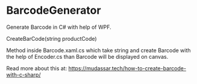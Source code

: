 # BarcodeGenerator
Generate Barcode in C# with help of WPF.

CreateBarCode(string productCode) 

Method inside Barcode.xaml.cs which take string and create Barcode with the help of Encoder.cs than Barcode will be displayed on canvas.

Read more about this at: https://mudassar.tech/how-to-create-barcode-with-c-sharp/
